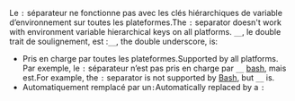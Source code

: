 <span data-ttu-id="bf19a-101">Le `:` séparateur ne fonctionne pas avec les clés hiérarchiques de variable d’environnement sur toutes les plateformes.</span><span class="sxs-lookup"><span data-stu-id="bf19a-101">The `:` separator doesn't work with environment variable hierarchical keys on all platforms.</span></span> <span data-ttu-id="bf19a-102">`__`, le double trait de soulignement, est :</span><span class="sxs-lookup"><span data-stu-id="bf19a-102">`__`, the double underscore, is:</span></span>

* <span data-ttu-id="bf19a-103">Pris en charge par toutes les plateformes.</span><span class="sxs-lookup"><span data-stu-id="bf19a-103">Supported by all platforms.</span></span> <span data-ttu-id="bf19a-104">Par exemple, le `:` séparateur n’est pas pris en charge par `__` [bash](https://linuxhint.com/bash-environment-variables/), mais est.</span><span class="sxs-lookup"><span data-stu-id="bf19a-104">For example, the `:` separator is not supported by [Bash](https://linuxhint.com/bash-environment-variables/), but `__` is.</span></span>
* <span data-ttu-id="bf19a-105">Automatiquement remplacé par un`:`</span><span class="sxs-lookup"><span data-stu-id="bf19a-105">Automatically replaced by a `:`</span></span>